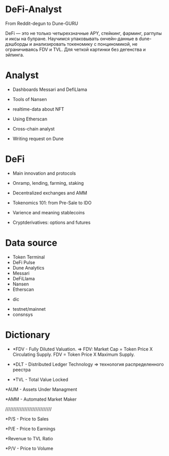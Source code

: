 # DeFi-Analyst
From Reddit-degun to Dune-GURU


DeFi — это не только четырехзначные APY, стейкинг, фарминг, рагпулы и иксы на булране. Научимся упаковывать ончейн-данные в dune-дэшборды и анализировать токеномику с понциномикой, не ограничиваясь FDV и TVL. Для четкой картинки без дегенства и эйпинга.

# Analyst

- Dashboards Messari and DefiLlama

- Tools of Nansen

- realtime-data about NFT

- Using Etherscan

- Cross-chain analyst

- Writing request on Dune


# DeFi

- Main innovation and protocols

- Onramp, lending, farming, staking

- Decentralized exchanges and AMM

- Tokenomics 101: from Pre-Sale to IDO

- Varience and meaning stablecoins

- Cryptderivatives: options and futures


# Data source

- Token Terminal
- DeFi Pulse
- Dune Analytics
- Messari
- DeFiLlama
- Nansen
- Etherscan

* dic 

- testnet/mainnet
- consnsys


# Dictionary

- *FDV - Fully Diluted Valuation. => FDV: Market Cap = Token Price X Circulating Supply. FDV = Token Price X Maximum Supply.

- *DLT - Distributed Ledger Technology => технология распределенного реестра


- *TVL - Total Value Locked

*AUM - Assets Under Managment

*AMM - Automated Market Maker


/////////////////////////////


*P/S - Price to Sales

*P/E - Price to Earnings

*Revenue to TVL Ratio

*P/V - Price to Volume
